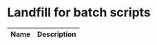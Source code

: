 # Landfill for batch scripts

| Name                       | Description |
| -------------------------- | ----------- |
